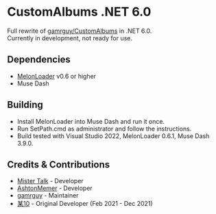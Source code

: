 ﻿# CustomAlbums .NET 6.0

Full rewrite of [gamrguy/CustomAlbums](https://github.com/gamrguy/CustomAlbums) in .NET 6.0.  
Currently in development, not ready for use.

## Dependencies

- [MelonLoader](https://github.com/LavaGang/MelonLoader/releases) v0.6 or higher
- Muse Dash

## Building

- Install MelonLoader into Muse Dash and run it once.
- Run SetPath.cmd as administrator and follow the instructions.
- Build tested with Visual Studio 2022, MelonLoader 0.6.1, Muse Dash 3.9.0.

## Credits & Contributions

- [Mister Talk](https://github.com/SB15-MD) - Developer
- [AshtonMemer](https://github.com/AshtonMemer) - Developer
- [gamrguy](https://github.com/gamrguy) - Maintainer
- [某10](https://github.com/mo10) - Original Developer (Feb 2021 - Dec 2021)
